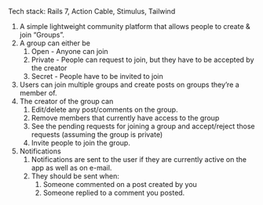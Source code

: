 Tech stack:
Rails 7, Action Cable, Stimulus, Tailwind

1. A simple lightweight community platform that allows people to create & join “Groups”.
2. A group can either be
    1. Open - Anyone can join
    2. Private - People can request to join, but they have to be accepted by the creator
    3. Secret - People have to be invited to join
3. Users can join multiple groups and create posts on groups they’re a member of.
4. The creator of the group can
    1. Edit/delete any post/comments on the group.
    2. Remove members that currently have access to the group
    3. See the pending requests for joining a group and accept/reject those requests (assuming the group is private)
    4. Invite people to join the group.
5. Notifications
    1. Notifications are sent to the user if they are currently active on the app as well as on e-mail.
    2. They should be sent when:
        1. Someone commented on a post created by you
        2. Someone replied to a comment you posted.